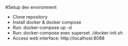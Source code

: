 #Setup dev environment
- Clone repository
- Install docker & docker compose 
- Run: docker-compose up -d
- Run: docker-compose exec superset ./docker-init.sh
- Access web interface: http://localhost:8088

